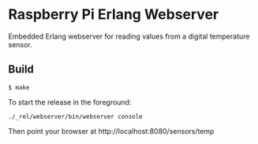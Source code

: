 Raspberry Pi Erlang Webserver
=====

Embedded Erlang webserver for reading values from a digital temperature sensor.

Build
-----

    $ make

To start the release in the foreground:

    ./_rel/webserver/bin/webserver console
    
Then point your browser at http://localhost:8080/sensors/temp